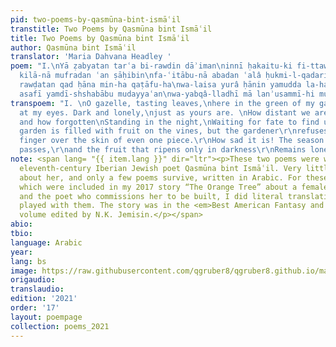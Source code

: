 ```yaml
---
pid: two-poems-by-qasmūna-bint-ismāʿil
transtitle: Two Poems by Qasmūna bint Ismāʿil
title: Two Poems by Qasmūna bint Ismāʿil
author: Qasmūna bint Ismāʿil
translator: 'Maria Dahvana Headley '
poem: "I.\nYā ẓabyatan tarʿa bi-rawdin dāʾiman\ninnī ḥakaitu-ki fi-ttawaḥḥushi wa-l-ḥawari.\nAmsâ
  kilā-nā mufradan ʿan ṣāḥibin\nfa-ʿitābu-nā abadan ʿalâ ḥukmi-l-qadari\n\nII. \nAyā
  rawḍatan qad ḥāna min-ha qaṭāfu-ha\nwa-laisa yurâ ḥānin yamudda la-ha yadā;\nfa-wā
  asafī yamdī-shshabābu mudayyaʿan\nwa-yabqâ-lladhī mā lanʾusammī-hi mufradā"
transpoem: "I. \nO gazelle, tasting leaves,\nhere in the green of my garden.\nLook
  at my eyes. Dark and lonely,\njust as yours are. \nHow distant we are from our beloveds,
  and how forgotten\nStanding in the night,\nWaiting for fate to find us.\n\nII.\nThe
  garden is filled with fruit on the vines, but the gardener\r\nrefuses to brush a
  finger over the skin of even one piece.\r\nHow sad it is! The season of splendor
  passes,\r\nand the fruit that ripens only in darkness\r\nRemains lonely. "
note: <span lang= "{{ item.lang }}" dir="ltr"><p>These two poems were written by the
  eleventh-century Iberian Jewish poet Qasmūna bint Ismāʿil. Very little is known
  about her, and only a few poems survive, written in Arabic. For these translations,
  which were included in my 2017 story “The Orange Tree” about a female wooden golem
  and the poet who commissions her to be built, I did literal translations and then
  played with them. The story was in the <em>Best American Fantasy and Science Fiction</em>
  volume edited by N.K. Jemisin.</p></span>
abio: 
tbio: 
language: Arabic
year: 
lang: bs
image: https://raw.githubusercontent.com/qgruber8/qgruber8.github.io/main/assets/images/images_21/headley.jpg
origaudio: 
translaudio: 
edition: '2021'
order: '17'
layout: poempage
collection: poems_2021
---
```

